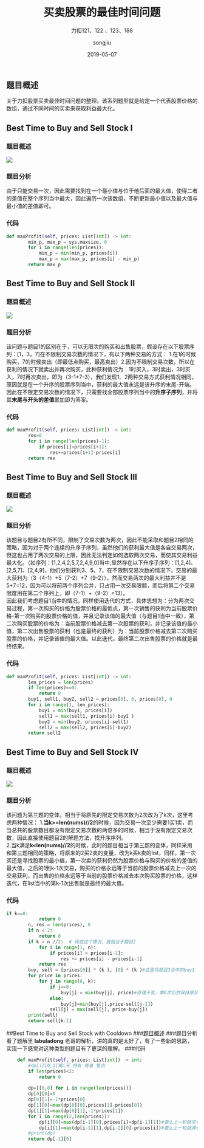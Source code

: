 ﻿---
layout:     post
title:      买卖股票的最佳时间问题
subtitle:   力扣121、122 、123、188
date:       2019-05-07
author:     songjiu
header-img: img/post-bg-2015.jpg
catalog: true
tags:
    - 算法
---

## 题目概述
关于力扣股票买卖最佳时间问题的整理。该系列题型就是给定一个代表股票价格的数组，通过不同时间的买卖来获取利益最大化。  
## Best Time to Buy and Sell Stock I
### 题目概述
![](/img/gpwtp1.png)
### 题目分析
由于只能交易一次，因此需要找到在一个最小值与位于他后面的最大值，使得二者的差值在整个序列当中最大，因此遍历一次该数组，不断更新最小值以及最大值与最小值的差值即可。
### 代码
```python
def maxProfit(self, prices: List[int]) -> int:
        min_p, max_p = sys.maxsize, 0
        for i in range(len(prices)):
            min_p = min(min_p, prices[i])
            max_p = max(max_p, prices[i] - min_p)
        return max_p
```
## Best Time to Buy and Sell Stock II
### 题目概述
![](/img/gpwtp2.png)
### 题目分析
 该问题与题目1的区别在于，可以无限次的购买和出售股票，假设存在以下股票序列：[1，3，7]在不限制交易次数的情况下，有以下两种交易的方式：  1.在1的时候购买，7的时候卖出（即最低点购买，最高卖出）2.因为不限制交易次数，所以在获利的情况下就卖出并再次购买，此种获利情况为：1时买入，3时卖出，3时买入，7时再次卖出，即为（3-1+7-3），我们发现1、2两种交易方式获利情况相同，原因就是在一个升序的股票序列当中，获利的最大值永远是该升序的末尾-开端。因此在不限定交易次数的情况下，只需要找全部股票序列当中的**升序子序列**，并将其**末尾与开头的差值**累加即为答案。
### 代码
```python
def maxProfit(self, prices: List[int]) -> int:
        res=0
        for i in range(len(prices)-1):
            if prices[i]<prices[i+1]:
                res+=prices[i+1]-prices[i]
        return res
```
## Best Time to Buy and Sell Stock III
### 题目概述
![](/img/gpwtp3.png)
### 题目分析
 该题目与题目2有所不同，限制了交易次数为两次，因此不能采取和题目2相同的策略，因为对于两个连续的升序子序列，虽然他们的获利最大值是各自交易两次，但这也占用了两次交易的上限，因此无法判定如何选取两次交易，而使其交易利益最大化。（如序列：[1,2,4,2,5,7,2,4,9,0]当中,显然存在以下升序子序列：[1,2,4]、[2,5,7]、[2,4,9]，他们分别获利3、5、7，在不限制交易次数的情况下，交易的最大获利为（3（4-1）+5（7-2）+7（9-2）），然而交易两次的最大利益并不是5+7=12，因为可以将前两个序列合并，只占用一次交易限额，而后将第二个交易限度用在第二个序列上，即（7-1）+（9-2）=13）。  
 因此我们考虑题目1当中的情况，同样使用迭代的方式，具体思想为：分为两次交易过程，第一次购买的价格为股票价格的最低点，第一次销售的获利为当前股票价格-第一次购买的股票价格的值，并且记录该值的最大值（与题目1当中一致），第二次购买股票的价格为：当前股票价格减去第一次股票的获利，并记录该值的最小值，第二次出售股票的获利（也是最终的获利）为：当前股票价格减去第二次购买股票的价格，并记录该值的最大值。以此迭代，最终第二次出售股票的价格就是最终结果。
### 代码
```python
def maxProfit(self, prices: List[int]) -> int:
        len_prices = len(prices)
        if len(prices)==0:
            return 0
        buy1, sell1, buy2, sell2 = prices[0], 0, prices[0], 0
        for i in range(1, len_prices):
            buy1 = min(buy1, prices[i])
            sell1 = max(sell1, prices[i]-buy1 )
            buy2 = min(buy2, prices[i]-sell1)
            sell2 = max(sell2, prices[i]-buy2)
        return sell2
```
## Best Time to Buy and Sell Stock IV
### 题目概述
![](/img/gpwtp4.png)
### 题目分析
该问题为第三题的变体，相当于将原先的限定交易次数为2次改为了k次，这里考虑两种情况：  1.**当k>=len(nums)//2**的时候，因为交易一次至少需要1买1卖，而当总共的股票数目都没有限定交易次数的两倍多的时候，相当于没有限定交易次数，因此直接使用题目2的解题方法，找升序序列。  
2.当k满足**k<len(nums)//2**的时候，此时的题目相当于第三题的变体，同样采用和第三题相同的策略，将原来的2买2卖的变量，改为k买k卖的list，同样，第一次买还是寻找股票的最小值，第一次卖的获利仍然为股票价格与购买的价格的差值的最大值，之后的1到k-1次交易，购买的价格永远等于当前的股票价格减去上一次的交易获利，而出售的价格永远等于当前的股票价格减去本次购买股票的价格，这样迭代，在list当中的第k-1次出售就是最终的最大值。
### 代码
```python
if k==0:
            return 0
        n, res = len(prices), 0
        if n < 2:
            return 0
        if k > n //2:  # 现在这个情况，就相当于题目2
            for i in range(1, n):
                if prices[i] > prices[i-1]:
                    res += prices[i] - prices[i-1]
            return res
        buy, sell = [prices[0]] * (k ), [0] * (k )#这里将题目3当中的buy1 sell1 buy2 sell2升级为k的情况
        for price in prices:
            for j in range(0, k):
                if j==0:
                    buy[j] = min(buy[j], price)#原理不变，第0次仍然保持原状，从1到k-1开始，每次都需要依据他之前的一次交易来确定
                else:
                    buy[j]=min(buy[j],price-sell[j-1])
                sell[j] = max(sell[j], price-buy[j])  
        print(sell)
        return sell[k-1]
```
##Best Time to Buy and Sell Stock with Cooldown
###[题目概述](https://leetcode-cn.com/problems/best-time-to-buy-and-sell-stock-with-cooldown/submissions/)
###题目分析
看了题解里 **labuladong** 老哥的解析，讲的真的是太好了，有了一些新的思路，实现一下感觉对这种类型的题目有了更深的理解。
###代码
```python
    def maxProfit(self, prices: List[int]) -> int:
        #dp[i][0,1]第i天 持有 或者 售出
        if len(prices)<2:
            return 0
        
        dp=[[0,0] for i in range(len(prices))]
        dp[0][0]=0
        dp[0][1]=-1*prices[0]
        dp[1][0]=max(dp[0][0],prices[1]-prices[0])
        dp[1][1]=max(dp[0][1],-1*prices[1])
        for i in range(2,len(prices)):
            dp[i][0]=max(dp[i-1][0],prices[i]+dp[i-1][1])#要么上一轮就空仓 要么是卖
            dp[i][1]=max(dp[i-1][1],dp[i-2][0]-prices[i])#要么上一轮就满仓 要么是买
        #print(dp)
        return dp[-1][0]
```